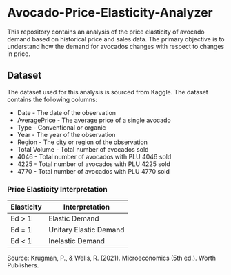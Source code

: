 # Avocado-Price-Elasticity-Analyzer


This repository contains an analysis of the price elasticity of avocado demand based on historical price and sales data. The primary objective is to understand how the demand for avocados changes with respect to changes in price.

## Dataset

The dataset used for this analysis is sourced from Kaggle. The dataset contains the following columns:

* Date - The date of the observation
* AveragePrice - The average price of a single avocado
* Type - Conventional or organic
* Year - The year of the observation
* Region - The city or region of the observation
* Total Volume - Total number of avocados sold
* 4046 - Total number of avocados with PLU 4046 sold
* 4225 - Total number of avocados with PLU 4225 sold
* 4770 - Total number of avocados with PLU 4770 sold

### Price Elasticity Interpretation

| Elasticity          | Interpretation        |
|---------------------|-----------------------|
| Ed > 1              | Elastic Demand        |
| Ed = 1              | Unitary Elastic Demand|
| Ed < 1              | Inelastic Demand      |

Source: Krugman, P., & Wells, R. (2021). Microeconomics (5th ed.). Worth Publishers.
